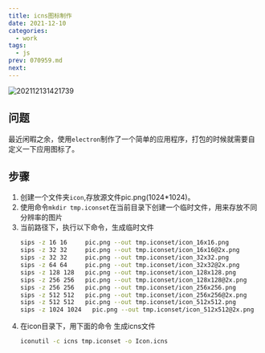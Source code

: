 ```yaml
---
title: icns图标制作
date: 2021-12-10
categories:
  - work
tags:
  - js
prev: 070959.md
next:
---
```


![202112131421739](https://gitee.com/snowyan/image/raw/master/2021/202112131421739.png)

<!-- more -->

## 问题

最近闲暇之余，使用`electron`制作了一个简单的应用程序，打包的时候就需要自定义一下应用图标了。

## 步骤

1. 创建一个文件夹`icon`,存放源文件pic.png(1024*1024)。
2. 使用命令`mkdir tmp.iconset`在当前目录下创建一个临时文件，用来存放不同分辨率的图片
3. 当前路径下，执行以下命令，生成临时文件
    ```bash
    sips -z 16 16     pic.png --out tmp.iconset/icon_16x16.png
    sips -z 32 32     pic.png --out tmp.iconset/icon_16x16@2x.png
    sips -z 32 32     pic.png --out tmp.iconset/icon_32x32.png
    sips -z 64 64     pic.png --out tmp.iconset/icon_32x32@2x.png
    sips -z 128 128   pic.png --out tmp.iconset/icon_128x128.png
    sips -z 256 256   pic.png --out tmp.iconset/icon_128x128@2x.png
    sips -z 256 256   pic.png --out tmp.iconset/icon_256x256.png
    sips -z 512 512   pic.png --out tmp.iconset/icon_256x256@2x.png
    sips -z 512 512   pic.png --out tmp.iconset/icon_512x512.png
    sips -z 1024 1024   pic.png --out tmp.iconset/icon_512x512@2x.png
    ```
4. 在icon目录下，用下面的命令 生成icns文件
    ```bash
    iconutil -c icns tmp.iconset -o Icon.icns
    ```

